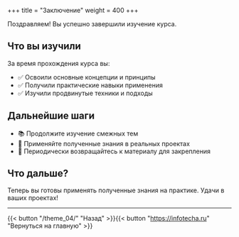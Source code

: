 +++
title = "Заключение"
weight = 400
+++

Поздравляем! Вы успешно завершили изучение курса. 

## Что вы изучили

За время прохождения курса вы:
- ✅ Освоили основные концепции и принципы
- ✅ Получили практические навыки применения
- ✅ Изучили продвинутые техники и подходы

## Дальнейшие шаги

- 📚 Продолжите изучение смежных тем
- 💼 Применяйте полученные знания в реальных проектах
- 🔄 Периодически возвращайтесь к материалу для закрепления

## Что дальше?

Теперь вы готовы применять полученные знания на практике. Удачи в ваших проектах!

---

{{< button "/theme_04/" "Назад" >}}{{< button "https://infotecha.ru" "Вернуться на главную" >}}